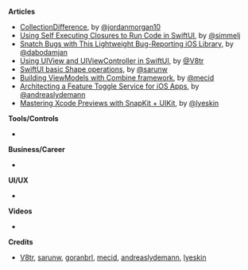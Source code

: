 
**Articles**

* [CollectionDifference](https://www.swiftjectivec.com/collectiondifference/), by [@jordanmorgan10](https://www.twitter.com/jordanmorgan10)
* [Using Self Executing Closures to Run Code in SwiftUI](https://www.iamsim.me/using-self-executing-closures-to-run-code-in-swiftui/), by [@simmelj](https://twitter.com/simmelj)
* [Snatch Bugs with This Lightweight Bug-Reporting iOS Library](https://infinum.com/the-capsized-eight/snatch-bugs-with-bug-reporting-ios-library), by [@dabodamjan](https://twitter.com/dabodamjan)
* [Using UIView and UIViewController in SwiftUI](https://www.vadimbulavin.com/using-uikit-uiviewcontroller-and-uiview-in-swiftui/), by [@V8tr](https://www.twitter.com/V8tr)
* [SwiftUI basic Shape operations](https://sarunw.com/posts/swiftui-basic-shape-operations/), by [@sarunw](https://twitter.com/sarunw)
* [Building ViewModels with Combine framework](https://swiftwithmajid.com/2020/02/05/building-viewmodels-with-combine-framework/), by [@mecid](https://twitter.com/mecid)
* [Architecting a Feature Toggle Service for iOS Apps](https://andreaslydemann.com/clean-ios-architecture-for-feature-toggling/), by [@andreaslydemann](https://www.twitter.com/andreaslydemann)
* [Mastering Xcode Previews with SnapKit + UIKit](https://medium.com/@lyeskinnikitaalexandrovich/mastering-xcode-previews-with-snapkit-uikit-aa82a146059a), by [@lyeskin](https://twitter.com/lyeskin1)

**Tools/Controls**

* 

**Business/Career**

* 

**UI/UX**

* 

**Videos**

* 

**Credits**

* [V8tr](https://github.com/V8tr), [sarunw](https://github.com/sarunw), [goranbrl](https://github.com/goranbrl), [mecid](https://github.com/mecid), [andreaslydemann](https://github.com/andreaslydemann), [lyeskin](https://github.com/lyeskin)
